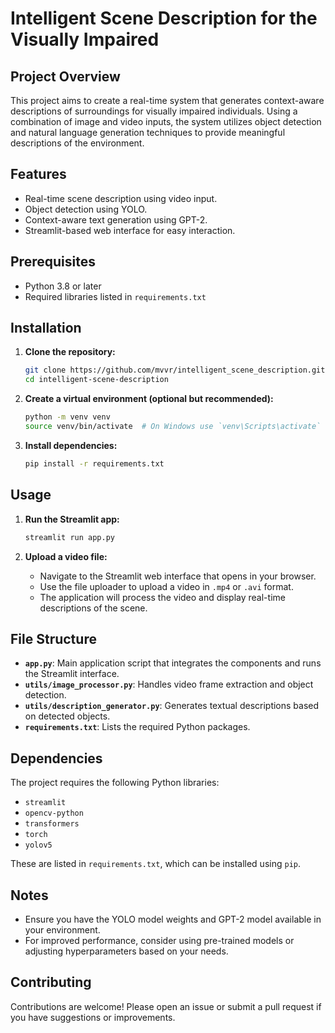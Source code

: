 

# Intelligent Scene Description for the Visually Impaired

## Project Overview

This project aims to create a real-time system that generates context-aware descriptions of surroundings for visually impaired individuals. Using a combination of image and video inputs, the system utilizes object detection and natural language generation techniques to provide meaningful descriptions of the environment.

## Features

- Real-time scene description using video input.
- Object detection using YOLO.
- Context-aware text generation using GPT-2.
- Streamlit-based web interface for easy interaction.

## Prerequisites

- Python 3.8 or later
- Required libraries listed in `requirements.txt`

## Installation

1. **Clone the repository:**

   ```bash
   git clone https://github.com/mvvr/intelligent_scene_description.git
   cd intelligent-scene-description
   ```

2. **Create a virtual environment (optional but recommended):**

   ```bash
   python -m venv venv
   source venv/bin/activate  # On Windows use `venv\Scripts\activate`
   ```

3. **Install dependencies:**

   ```bash
   pip install -r requirements.txt
   ```

## Usage

1. **Run the Streamlit app:**

   ```bash
   streamlit run app.py
   ```

2. **Upload a video file:**

   - Navigate to the Streamlit web interface that opens in your browser.
   - Use the file uploader to upload a video in `.mp4` or `.avi` format.
   - The application will process the video and display real-time descriptions of the scene.

## File Structure

- **`app.py`**: Main application script that integrates the components and runs the Streamlit interface.
- **`utils/image_processor.py`**: Handles video frame extraction and object detection.
- **`utils/description_generator.py`**: Generates textual descriptions based on detected objects.
- **`requirements.txt`**: Lists the required Python packages.

## Dependencies

The project requires the following Python libraries:

- `streamlit`
- `opencv-python`
- `transformers`
- `torch`
- `yolov5`

These are listed in `requirements.txt`, which can be installed using `pip`.

## Notes

- Ensure you have the YOLO model weights and GPT-2 model available in your environment.
- For improved performance, consider using pre-trained models or adjusting hyperparameters based on your needs.

## Contributing

Contributions are welcome! Please open an issue or submit a pull request if you have suggestions or improvements.


